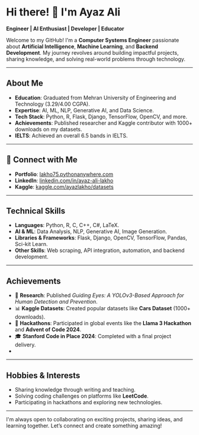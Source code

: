 # Hi there! 👋 I'm Ayaz Ali  

**Engineer | AI Enthusiast | Developer | Educator**  

Welcome to my GitHub! I'm a **Computer Systems Engineer** passionate about **Artificial Intelligence**, **Machine Learning**, and **Backend Development**. My journey revolves around building impactful projects, sharing knowledge, and solving real-world problems through technology.  

---

## **About Me**
-  **Education**: Graduated from Mehran University of Engineering and Technology (3.29/4.00 CGPA).  
-  **Expertise**: AI, ML, NLP, Generative AI, and Data Science.  
-  **Tech Stack**: Python, R, Flask, Django, TensorFlow, OpenCV, and more.  
-  **Achievements**: Published researcher and Kaggle contributor with 1000+ downloads on my datasets.
-  **IELTS**: Achieved an overall 6.5 bands in IELTS.  


---

## 🔗 **Connect with Me**
-  **Portfolio**: [lakho75.pythonanywhere.com](http://lakho75.pythonanywhere.com/)  
-  **LinkedIn**: [linkedin.com/in/ayaz-ali-lakho](https://www.linkedin.com/in/ayaz-ali-lakho)  
-  **Kaggle**: [kaggle.com/ayazlakho/datasets](https://www.kaggle.com/ayazlakho/datasets)  

---

##  **Technical Skills**
- **Languages**: Python, R, C, C++, C#, LaTeX.  
- **AI & ML**: Data Analysis, NLP, Generative AI, Image Generation.  
- **Libraries & Frameworks**: Flask, Django, OpenCV, TensorFlow, Pandas, Sci-kit Learn.  
- **Other Skills**: Web scraping, API integration, automation, and backend development.  

---

##  **Achievements**
- 📝 **Research**: Published *Guiding Eyes: A YOLOv3-Based Approach for Human Detection and Prevention*.  
- 📊 **Kaggle Datasets**: Created popular datasets like **Cars Dataset** (1000+ downloads).  
- 🏅 **Hackathons**: Participated in global events like the **Llama 3 Hackathon** and **Advent of Code 2024**.  
- 🎓 **Stanford Code in Place 2024**: Completed with a final project delivery.
- 

---

##  **Hobbies & Interests**
-  Sharing knowledge through writing and teaching.  
-  Solving coding challenges on platforms like **LeetCode**.  
-  Participating in hackathons and exploring new technologies.  

---

 I'm always open to collaborating on exciting projects, sharing ideas, and learning together. Let’s connect and create something amazing!  

